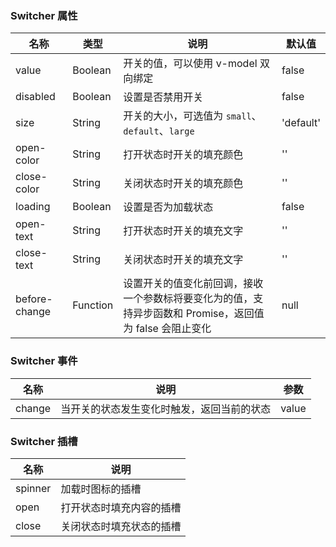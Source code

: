 ### Switcher 属性

| 名称          | 类型     | 说明                                                                                                    | 默认值    |
| ------------- | -------- | ------------------------------------------------------------------------------------------------------- | --------- |
| value         | Boolean  | 开关的值，可以使用 v-model 双向绑定                                                                     | false     |
| disabled      | Boolean  | 设置是否禁用开关                                                                                        | false     |
| size          | String   | 开关的大小，可选值为 `small`、`default`、`large`                                                        | 'default' |
| open-color    | String   | 打开状态时开关的填充颜色                                                                                | ''        |
| close-color   | String   | 关闭状态时开关的填充颜色                                                                                | ''        |
| loading       | Boolean  | 设置是否为加载状态                                                                                      | false     |
| open-text     | String   | 打开状态时开关的填充文字                                                                                | ''        |
| close-text    | String   | 关闭状态时开关的填充文字                                                                                | ''        |
| before-change | Function | 设置开关的值变化前回调，接收一个参数标将要变化为的值，支持异步函数和 Promise，返回值为 false 会阻止变化 | null      |

### Switcher 事件

| 名称       | 说明                                       | 参数  |
| ---------- | ------------------------------------------ | ----- |
| change | 当开关的状态发生变化时触发，返回当前的状态 | value |

### Switcher 插槽

| 名称    | 说明                     |
| ------- | ------------------------ |
| spinner | 加载时图标的插槽         |
| open    | 打开状态时填充内容的插槽 |
| close   | 关闭状态时填充状态的插槽 |
